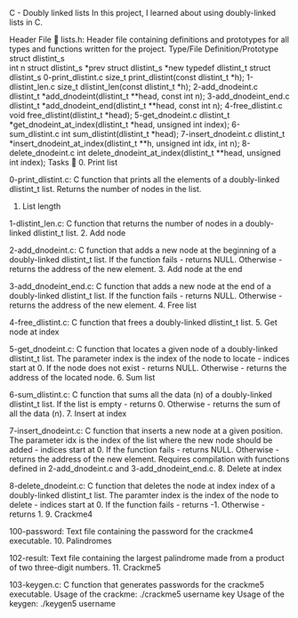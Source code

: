 C - Doubly linked lists
In this project, I learned about using doubly-linked lists in C.

Header File 📁
lists.h: Header file containing definitions and prototypes for all types and functions written for the project.
Type/File	Definition/Prototype
struct dlistint_s	
int n
struct dlistint_s *prev
struct dlistint_s *new
typedef dlistint_t	struct dlistint_s
0-print_dlistint.c	size_t print_dlistint(const dlistint_t *h);
1-dlistint_len.c	size_t dlistint_len(const dlistint_t *h);
2-add_dnodeint.c	dlistint_t *add_dnodeint(dlistint_t **head, const int n);
3-add_dnodeint_end.c	dlistint_t *add_dnodeint_end(dlistint_t **head, const int n);
4-free_dlistint.c	void free_dlistint(dlistint_t *head);
5-get_dnodeint.c	dlistint_t *get_dnodeint_at_index(dlistint_t *head, unsigned int index);
6-sum_dlistint.c	int sum_dlistint(dlistint_t *head);
7-insert_dnodeint.c	dlistint_t *insert_dnodeint_at_index(dlistint_t **h, unsigned int idx, int n);
8-delete_dnodeint.c	int delete_dnodeint_at_index(dlistint_t **head, unsigned int index);
Tasks 📃
0. Print list

0-print_dlistint.c: C function that prints all the elements of a doubly-linked dlistint_t list.
Returns the number of nodes in the list.
1. List length

1-dlistint_len.c: C function that returns the number of nodes in a doubly-linked dlistint_t list.
2. Add node

2-add_dnodeint.c: C function that adds a new node at the beginning of a doubly-linked dlistint_t list.
If the function fails - returns NULL.
Otherwise - returns the address of the new element.
3. Add node at the end

3-add_dnodeint_end.c: C function that adds a new node at the end of a doubly-linked dlistint_t list.
If the function fails - returns NULL.
Otherwise - returns the address of the new element.
4. Free list

4-free_dlistint.c: C function that frees a doubly-linked dlistint_t list.
5. Get node at index

5-get_dnodeint.c: C function that locates a given node of a doubly-linked dlistint_t list.
The parameter index is the index of the node to locate - indices start at 0.
If the node does not exist - returns NULL.
Otherwise - returns the address of the located node.
6. Sum list

6-sum_dlistint.c: C function that sums all the data (n) of a doubly-linked dlistint_t list.
If the list is empty - returns 0.
Otherwise - returns the sum of all the data (n).
7. Insert at index

7-insert_dnodeint.c: C function that inserts a new node at a given position.
The parameter idx is the index of the list where the new node should be added - indices start at 0.
If the function fails - returns NULL.
Otherwise - returns the address of the new element.
Requires compilation with functions defined in 2-add_dnodeint.c and 3-add_dnodeint_end.c.
8. Delete at index

8-delete_dnodeint.c: C function that deletes the node at index index of a doubly-linked dlistint_t list.
The paramter index is the index of the node to delete - indices start at 0.
If the function fails - returns -1.
Otherwise - returns 1.
9. Crackme4

100-password: Text file containing the password for the crackme4 executable.
10. Palindromes

102-result: Text file containing the largest palindrome made from a product of two three-digit numbers.
11. Crackme5

103-keygen.c: C function that generates passwords for the crackme5 executable.
Usage of the crackme: ./crackme5 username key
Usage of the keygen: ./keygen5 username
